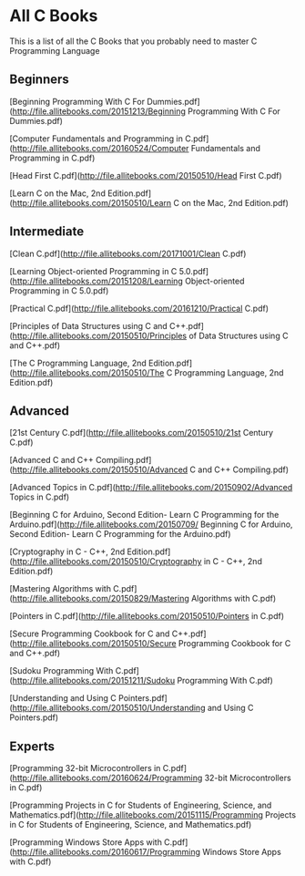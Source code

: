 # All C Books

This is a list of all the C Books that you probably need to master C Programming Language

## Beginners
[Beginning Programming With C For Dummies.pdf](http://file.allitebooks.com/20151213/Beginning Programming With C For Dummies.pdf)

[Computer Fundamentals and Programming in C.pdf](http://file.allitebooks.com/20160524/Computer Fundamentals and Programming in C.pdf)

[Head First C.pdf](http://file.allitebooks.com/20150510/Head First C.pdf)

[Learn C on the Mac, 2nd Edition.pdf](http://file.allitebooks.com/20150510/Learn C on the Mac, 2nd Edition.pdf)


## Intermediate 
[Clean C.pdf](http://file.allitebooks.com/20171001/Clean C.pdf)

[Learning Object-oriented Programming in C 5.0.pdf](http://file.allitebooks.com/20151208/Learning Object-oriented Programming in C 5.0.pdf)

[Practical C.pdf](http://file.allitebooks.com/20161210/Practical C.pdf)

[Principles of Data Structures using C and C++.pdf](http://file.allitebooks.com/20150510/Principles of Data Structures using C and C++.pdf)

[The C Programming Language, 2nd Edition.pdf](http://file.allitebooks.com/20150510/The C Programming Language, 2nd Edition.pdf)


## Advanced 
[21st Century C.pdf](http://file.allitebooks.com/20150510/21st Century C.pdf)

[Advanced C and C++ Compiling.pdf](http://file.allitebooks.com/20150510/Advanced C and C++ Compiling.pdf)

[Advanced Topics in C.pdf](http://file.allitebooks.com/20150902/Advanced Topics in C.pdf)

[Beginning C for Arduino, Second Edition- Learn C Programming for the Arduino.pdf](http://file.allitebooks.com/20150709/
Beginning C for Arduino, Second Edition- Learn C Programming for the Arduino.pdf)

[Cryptography in C - C++, 2nd Edition.pdf](http://file.allitebooks.com/20150510/Cryptography in C - C++, 2nd Edition.pdf)

[Mastering Algorithms with C.pdf](http://file.allitebooks.com/20150829/Mastering Algorithms with C.pdf)

[Pointers in C.pdf](http://file.allitebooks.com/20150510/Pointers in C.pdf)

[Secure Programming Cookbook for C and C++.pdf](http://file.allitebooks.com/20150510/Secure Programming Cookbook for C and C++.pdf)

[Sudoku Programming With C.pdf](http://file.allitebooks.com/20151211/Sudoku Programming With C.pdf)

[Understanding and Using C Pointers.pdf](http://file.allitebooks.com/20150510/Understanding and Using C Pointers.pdf)

## Experts 
[Programming 32-bit Microcontrollers in C.pdf](http://file.allitebooks.com/20160624/Programming 32-bit Microcontrollers in C.pdf)

[Programming Projects in C for Students of Engineering, Science, and Mathematics.pdf](http://file.allitebooks.com/20151115/Programming Projects in C for Students of Engineering, Science, and Mathematics.pdf)

[Programming Windows Store Apps with C.pdf](http://file.allitebooks.com/20160617/Programming Windows Store Apps with C.pdf)

